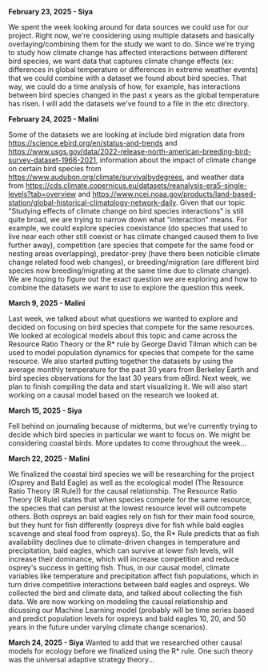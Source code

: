 **February 23, 2025 - Siya**

We spent the week looking around for data sources we could use for our project. Right now, we're considering using multiple datasets and basically overlaying/combining them for the study we want to do. Since we're trying to study how climate change has affected interactions between different bird species, we want data that captures climate change effects (ex: differences in global temperature or differences in extreme weather events) that we could combine with a dataset we found about bird species. That way, we could do a time analysis of how, for example, has interactions between bird species changed in the past x years as the global temperature has risen. I will add the datasets we've found to a file in the etc directory.

**February 24, 2025 - Malini**

Some of the datasets we are looking at include bird migration data from https://science.ebird.org/en/status-and-trends and https://www.usgs.gov/data/2022-release-north-american-breeding-bird-survey-dataset-1966-2021, information about the impact of climate change on certain bird species from https://www.audubon.org/climate/survivalbydegrees, and weather data from https://cds.climate.copernicus.eu/datasets/reanalysis-era5-single-levels?tab=overview and https://www.ncei.noaa.gov/products/land-based-station/global-historical-climatology-network-daily. Given that our topic "Studying effects of climate change on bird species interactions" is still quite broad, we are trying to narrow down what "interaction" means. For example, we could explore species coexistance (do species that used to live near each other still coexist or has climate changed caused them to live further away), competition (are species that compete for the same food or nesting areas overlapping), predator-prey (have there been noticible climate change related food web changes), or breeding/migration (are different bird species now breeding/migrating at the same time due to climate change). We are hoping to figure out the exact question we are exploring and how to combine the datasets we want to use to explore the question this week. 

**March 9, 2025 - Malini**

Last week, we talked about what questions we wanted to explore and decided on focusing on bird species that compete for the same resources. We looked at ecological models about this topic and came across the Resource Ratio Theory or the R* rule by George David Tilman which can be used to model population dynamics for species that compete for the same resource. We also started putting together the datasets by using the average monthly temperature for the past 30 years from Berkeley Earth and bird species observations for the last 30 years from eBird. Next week, we plan to finish compiling the data and start visualizing it. We will also start working on a causal model based on the research we looked at. 

**March 15, 2025 - Siya**

Fell behind on journaling because of midterms, but we're currently trying to decide which bird species in particular we want to focus on. We might be considering coastal birds. More updates to come throughout the week... 

**March 22, 2025 - Malini**

We finalized the coastal bird species we will be researching for the project (Osprey and Bald Eagle) as well as the ecological model (The Resource Ratio Theory (R Rule)) for the causal relationship. The Resource Ratio Theory (R Rule) states that when species compete for the same resource, the species that can persist at the lowest resource level will outcompete others. Both ospreys an bald eagles rely on fish for their main food source, but they hunt for fish differently (ospreys dive for fish while bald eagles scavenge and steal food from ospreys). So, the R* Rule predicts that as fish availability declines due to climate-driven changes in temperature and precipitation, bald eagles, which can survive at lower fish levels, will increase their dominance, which will increase competition and reduce osprey's success in getting fish. Thus, in our causal model, climate variables like temperature and precipitation affect fish populations, which in turn drive competitive interactions between bald eagles and ospreys. We collected the bird and climate data, and talked about collecting the fish data. We are now working on modeling the causal relationship and dicussing our Machine Learning model (probably will be time series based and predict population levels for ospreys and bald eagles 10, 20, and 50 years in the future under varying climate change scenarios).

**March 24, 2025 - Siya**
Wanted to add that we researched other causal models for ecology before we finalized using the R* rule. One such theory was the universal adaptive strategy theory...
